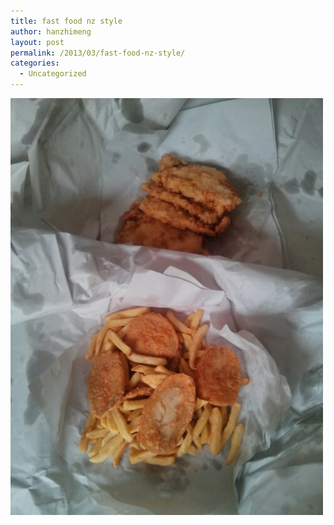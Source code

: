```yaml
---
title: fast food nz style
author: hanzhimeng
layout: post
permalink: /2013/03/fast-food-nz-style/
categories:
  - Uncategorized
---
```

[<img title="wp-1364531864806.jpg" class="alignnone size-full" alt="image" src="/images/uploads/2013/03/wpid-wp-1364531864806.jpg" />][1]

 [1]: /images/uploads/2013/03/wpid-wp-1364531864806.jpg
